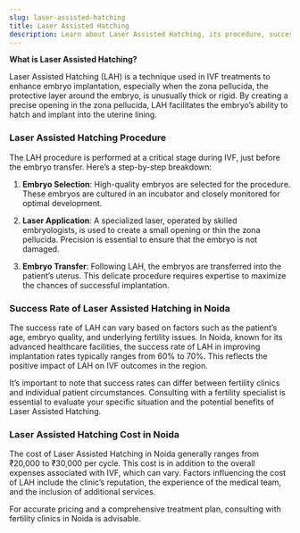 ```yaml
---
slug: laser-assisted-hatching
title: Laser Assisted Hatching
description: Learn about Laser Assisted Hatching, its procedure, success rates, and costs in Noida.
---
```


**What is Laser Assisted Hatching?**

Laser Assisted Hatching (LAH) is a technique used in IVF treatments to enhance embryo implantation, especially when the zona pellucida, the protective layer around the embryo, is unusually thick or rigid. By creating a precise opening in the zona pellucida, LAH facilitates the embryo’s ability to hatch and implant into the uterine lining.

### Laser Assisted Hatching Procedure

The LAH procedure is performed at a critical stage during IVF, just before the embryo transfer. Here’s a step-by-step breakdown:

1. **Embryo Selection**: High-quality embryos are selected for the procedure. These embryos are cultured in an incubator and closely monitored for optimal development.

2. **Laser Application**: A specialized laser, operated by skilled embryologists, is used to create a small opening or thin the zona pellucida. Precision is essential to ensure that the embryo is not damaged.

3. **Embryo Transfer**: Following LAH, the embryos are transferred into the patient’s uterus. This delicate procedure requires expertise to maximize the chances of successful implantation.

### Success Rate of Laser Assisted Hatching in Noida

The success rate of LAH can vary based on factors such as the patient’s age, embryo quality, and underlying fertility issues. In Noida, known for its advanced healthcare facilities, the success rate of LAH in improving implantation rates typically ranges from 60% to 70%. This reflects the positive impact of LAH on IVF outcomes in the region.

It’s important to note that success rates can differ between fertility clinics and individual patient circumstances. Consulting with a fertility specialist is essential to evaluate your specific situation and the potential benefits of Laser Assisted Hatching.

### Laser Assisted Hatching Cost in Noida

The cost of Laser Assisted Hatching in Noida generally ranges from ₹20,000 to ₹30,000 per cycle. This cost is in addition to the overall expenses associated with IVF, which can vary. Factors influencing the cost of LAH include the clinic’s reputation, the experience of the medical team, and the inclusion of additional services.

For accurate pricing and a comprehensive treatment plan, consulting with fertility clinics in Noida is advisable.
